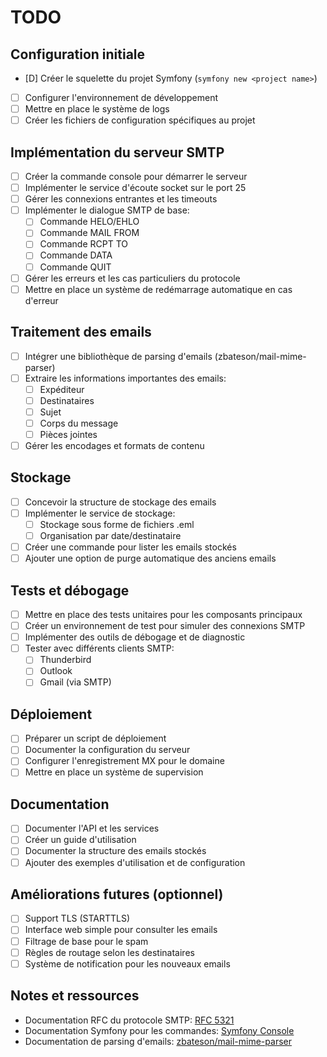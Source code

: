 # TODO

## Configuration initiale

- [D] Créer le squelette du projet Symfony (`symfony new <project name>`)
- [ ] Configurer l'environnement de développement
- [ ] Mettre en place le système de logs
- [ ] Créer les fichiers de configuration spécifiques au projet

## Implémentation du serveur SMTP

- [ ] Créer la commande console pour démarrer le serveur
- [ ] Implémenter le service d'écoute socket sur le port 25
- [ ] Gérer les connexions entrantes et les timeouts
- [ ] Implémenter le dialogue SMTP de base:
  - [ ] Commande HELO/EHLO
  - [ ] Commande MAIL FROM
  - [ ] Commande RCPT TO
  - [ ] Commande DATA
  - [ ] Commande QUIT
- [ ] Gérer les erreurs et les cas particuliers du protocole
- [ ] Mettre en place un système de redémarrage automatique en cas d'erreur

## Traitement des emails

- [ ] Intégrer une bibliothèque de parsing d'emails (zbateson/mail-mime-parser)
- [ ] Extraire les informations importantes des emails:
  - [ ] Expéditeur
  - [ ] Destinataires
  - [ ] Sujet
  - [ ] Corps du message
  - [ ] Pièces jointes
- [ ] Gérer les encodages et formats de contenu

## Stockage

- [ ] Concevoir la structure de stockage des emails
- [ ] Implémenter le service de stockage:
  - [ ] Stockage sous forme de fichiers .eml
  - [ ] Organisation par date/destinataire
- [ ] Créer une commande pour lister les emails stockés
- [ ] Ajouter une option de purge automatique des anciens emails

## Tests et débogage

- [ ] Mettre en place des tests unitaires pour les composants principaux
- [ ] Créer un environnement de test pour simuler des connexions SMTP
- [ ] Implémenter des outils de débogage et de diagnostic
- [ ] Tester avec différents clients SMTP:
  - [ ] Thunderbird
  - [ ] Outlook
  - [ ] Gmail (via SMTP)

## Déploiement

- [ ] Préparer un script de déploiement
- [ ] Documenter la configuration du serveur
- [ ] Configurer l'enregistrement MX pour le domaine
- [ ] Mettre en place un système de supervision

## Documentation

- [ ] Documenter l'API et les services
- [ ] Créer un guide d'utilisation
- [ ] Documenter la structure des emails stockés
- [ ] Ajouter des exemples d'utilisation et de configuration

## Améliorations futures (optionnel)

- [ ] Support TLS (STARTTLS)
- [ ] Interface web simple pour consulter les emails
- [ ] Filtrage de base pour le spam
- [ ] Règles de routage selon les destinataires
- [ ] Système de notification pour les nouveaux emails

## Notes et ressources

- Documentation RFC du protocole SMTP: [RFC 5321](https://tools.ietf.org/html/rfc5321)
- Documentation Symfony pour les commandes: [Symfony Console](https://symfony.com/doc/current/console.html)
- Documentation de parsing d'emails: [zbateson/mail-mime-parser](https://github.com/zbateson/mail-mime-parser)

